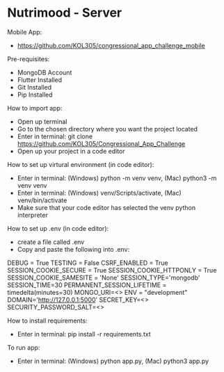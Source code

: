# Nutrimood - Server
Mobile App:
- https://github.com/KOL305/congressional_app_challenge_mobile

Pre-requisites:
- MongoDB Account
- Flutter Installed
- Git Installed
- Pip Installed


How to import app:
- Open up terminal
- Go to the chosen directory where you want the project located
- Enter in terminal: git clone https://github.com/KOL305/Congressional_App_Challenge
- Open up your project in a code editor


How to set up virtural environment (in code editor):
- Enter in terminal: (Windows) python -m venv venv, (Mac) python3 -m venv venv
- Enter in terminal: (Windows) venv/Scripts/activate, (Mac) venv/bin/activate
- Make sure that your code editor has selected the venv python interpreter


How to set up .env (in code editor):
- create a file called .env
- Copy and paste the following into .env:

DEBUG = True
TESTING = False
CSRF_ENABLED = True
SESSION_COOKIE_SECURE = True
SESSION_COOKIE_HTTPONLY = True
SESSION_COOKIE_SAMESITE = 'None'
SESSION_TYPE='mongodb'
SESSION_TIME=30
PERMANENT_SESSION_LIFETIME = timedelta(minutes=30)
MONGO_URI=<<Add your mongogo db url here>>
ENV = "development"
DOMAIN='http://127.0.0.1:5000'
SECRET_KEY=<<Add your secret key  here>>
SECURITY_PASSWORD_SALT=<<Add your password salt here>>


How to install requirements:
- Enter in terminal: pip install -r requirements.txt


To run app:
- Enter in terminal: (Windows) python app.py, (Mac) python3 app.py
